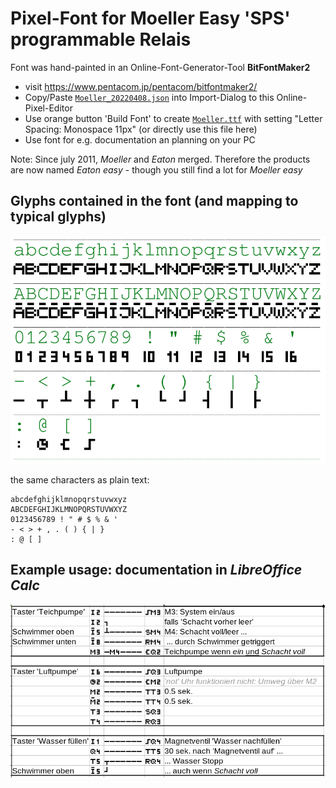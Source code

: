 # Pixel-Font for Moeller Easy 'SPS' programmable Relais
Font was hand-painted in an Online-Font-Generator-Tool **BitFontMaker2**
- visit https://www.pentacom.jp/pentacom/bitfontmaker2/
- Copy/Paste [`Moeller_20220408.json`](Moeller_20220408.json) into Import-Dialog to this Online-Pixel-Editor
- Use orange button 'Build Font' to create [`Moeller.ttf`](Moeller.ttf) with setting "Letter Spacing: Monospace 11px" (or directly use this file here)
- Use font for e.g. documentation an planning on your PC

Note: Since july 2011, *Moeller* and *Eaton* merged.
Therefore the products are now named *Eaton easy* - though you still find a lot for *Moeller easy*

## Glyphs contained in the font (and mapping to typical glyphs)
![All-Glyphs.png](img/All-Glyphs.png)

the same characters as plain text:
```
abcdefghijklmnopqrstuvwxyz
ABCDEFGHIJKLMNOPQRSTUVWXYZ
0123456789 ! " # $ % & '
- < > + , . ( ) { | }
: @ [ ]
```

## Example usage: documentation in *LibreOffice Calc*
![](img/example.png)
